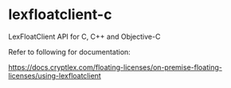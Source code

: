 # lexfloatclient-c
LexFloatClient API for C, C++ and Objective-C

Refer to following for documentation:

https://docs.cryptlex.com/floating-licenses/on-premise-floating-licenses/using-lexfloatclient
